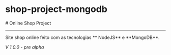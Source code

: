 # shop-project-mongodb
<p>
  # Online Shop Project
  <hr>
  Site shop online feito com as tecnologias ** NodeJS** e **MongoDB**.
  
</p>
<em> V 1.0.0 - pre alpha</em>